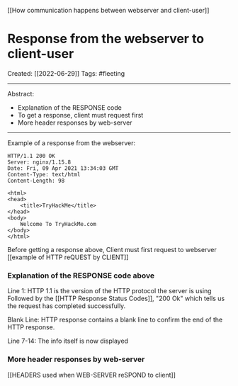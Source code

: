 [[How communication happens between webserver and client-user]]

# Response from the webserver to client-user
Created:  [[2022-06-29]]
Tags: #fleeting 

---
Abstract:
- Explanation of the RESPONSE code
- To get a response, client must request first 
- More header responses by web-server
---
Example of a response from the webserver:
```http
HTTP/1.1 200 OK
Server: nginx/1.15.8
Date: Fri, 09 Apr 2021 13:34:03 GMT
Content-Type: text/html
Content-Length: 98

<html>
<head>
    <title>TryHackMe</title>
</head>
<body>
    Welcome To TryHackMe.com
</body>
</html>
```

Before getting a response above, 
Client must first request to webserver [[example of HTTP reQUEST by CLIENT]]


### Explanation of the RESPONSE code above
Line 1: HTTP 1.1 is the version of the HTTP protocol the server is using
Followed by the [[HTTP Response Status Codes]], "200 Ok" which tells us the request has completed successfully.


Blank Line: HTTP response contains a blank line to confirm the end of the HTTP response.


Line 7-14: The info itself is now displayed


### More header responses by web-server
[[HEADERS used when WEB-SERVER reSPOND to client]]







